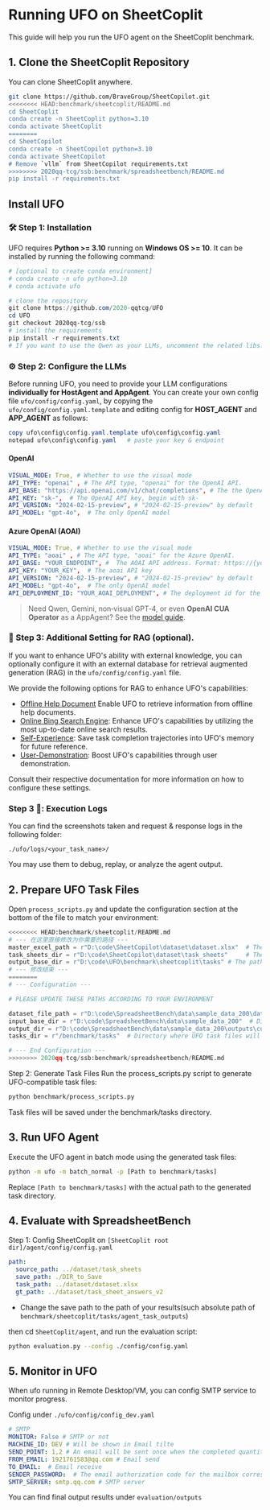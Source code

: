 # Running UFO on SheetCoplit
This guide will help you run the UFO agent on the SheetCoplit benchmark.

## 1. Clone the SheetCoplit Repository
You can clone SheetCoplit anywhere.
```bash
git clone https://github.com/BraveGroup/SheetCopilot.git
<<<<<<<< HEAD:benchmark/sheetcoplit/README.md
cd SheetCoplit
conda create -n SheetCoplit python=3.10
conda activate SheetCoplit
========
cd SheetCopilot
conda create -n SheetCopilot python=3.10
conda activate SheetCopilot
# Remove `vllm` from SheetCopilot requirements.txt
>>>>>>>> 2020qq-tcg/ssb:benchmark/spreadsheetbench/README.md
pip install -r requirements.txt
```

## Install UFO
### 🛠️ Step 1: Installation
UFO requires **Python >= 3.10** running on **Windows OS >= 10**. It can be installed by running the following command:
```powershell
# [optional to create conda environment]
# conda create -n ufo python=3.10
# conda activate ufo

# clone the repository
git clone https://github.com/2020-qqtcg/UFO
cd UFO
git checkout 2020qq-tcg/ssb
# install the requirements
pip install -r requirements.txt
# If you want to use the Qwen as your LLMs, uncomment the related libs.
```

### ⚙️ Step 2: Configure the LLMs
Before running UFO, you need to provide your LLM configurations **individually for HostAgent and AppAgent**. You can create your own config file `ufo/config/config.yaml`, by copying the `ufo/config/config.yaml.template` and editing config for **HOST_AGENT** and **APP_AGENT** as follows: 

```powershell
copy ufo\config\config.yaml.template ufo\config\config.yaml
notepad ufo\config\config.yaml   # paste your key & endpoint
```

#### OpenAI
```yaml
VISUAL_MODE: True, # Whether to use the visual mode
API_TYPE: "openai" , # The API type, "openai" for the OpenAI API.  
API_BASE: "https://api.openai.com/v1/chat/completions", # The the OpenAI API endpoint.
API_KEY: "sk-",  # The OpenAI API key, begin with sk-
API_VERSION: "2024-02-15-preview", # "2024-02-15-preview" by default
API_MODEL: "gpt-4o",  # The only OpenAI model
```

#### Azure OpenAI (AOAI)
```yaml
VISUAL_MODE: True, # Whether to use the visual mode
API_TYPE: "aoai" , # The API type, "aoai" for the Azure OpenAI.  
API_BASE: "YOUR_ENDPOINT", #  The AOAI API address. Format: https://{your-resource-name}.openai.azure.com
API_KEY: "YOUR_KEY",  # The aoai API key
API_VERSION: "2024-02-15-preview", # "2024-02-15-preview" by default
API_MODEL: "gpt-4o",  # The only OpenAI model
API_DEPLOYMENT_ID: "YOUR_AOAI_DEPLOYMENT", # The deployment id for the AOAI API
```

> Need Qwen, Gemini, non‑visual GPT‑4, or even **OpenAI CUA Operator** as a AppAgent? See the [model guide](https://microsoft.github.io/UFO/supported_models/overview/).

### 📔 Step 3: Additional Setting for RAG (optional).
If you want to enhance UFO's ability with external knowledge, you can optionally configure it with an external database for retrieval augmented generation (RAG) in the `ufo/config/config.yaml` file. 

We provide the following options for RAG to enhance UFO's capabilities:
- [Offline Help Document](https://microsoft.github.io/UFO/advanced_usage/reinforce_appagent/learning_from_help_document/) Enable UFO to retrieve information from offline help documents.
- [Online Bing Search Engine](https://microsoft.github.io/UFO/advanced_usage/reinforce_appagent/learning_from_bing_search/): Enhance UFO's capabilities by utilizing the most up-to-date online search results.
- [Self-Experience](https://microsoft.github.io/UFO/advanced_usage/reinforce_appagent/experience_learning/): Save task completion trajectories into UFO's memory for future reference.
- [User-Demonstration](https://microsoft.github.io/UFO/advanced_usage/reinforce_appagent/learning_from_demonstration/): Boost UFO's capabilities through user demonstration.

Consult their respective documentation for more information on how to configure these settings.


###  Step 3 🎥: Execution Logs 

You can find the screenshots taken and request & response logs in the following folder:
```
./ufo/logs/<your_task_name>/
```
You may use them to debug, replay, or analyze the agent output.


## 2. Prepare UFO Task Files

Open `process_scripts.py` and update the configuration section at the bottom of the file to match your environment:

```python
<<<<<<<< HEAD:benchmark/sheetcoplit/README.md
# --- 在这里直接修改为你需要的路径 ---
master_excel_path = r"D:\code\SheetCopilot\dataset\dataset.xlsx"  # The path of dataset.xlsx in SheetCoplit 
task_sheets_dir = r"D:\code\SheetCopilot\dataset\task_sheets"     # The path of task_sheets in SheetCoplit 
output_base_dir = r"D:\code\UFO\benchmark\sheetcoplit\tasks" # The path you want to save your result
# --- 修改结束 ---
========
# --- Configuration ---

# PLEASE UPDATE THESE PATHS ACCORDING TO YOUR ENVIRONMENT

dataset_file_path = r"D:\code\SpreadsheetBench\data\sample_data_200\dataset.json"  # Path to your SpreadsheetBench dataset.json
input_base_dir = r"D:\code\SpreadsheetBench\data\sample_data_200"  # Directory containing spreadsheet folders (e.g., 'spreadsheet/59196')
output_dir = r"D:\code\SpreadsheetBench\data\sample_data_200\outputs\custom_custom"  # Output directory for the final .xlsx files
tasks_dir = r"/benchmark/tasks"  # Directory where UFO task files will be saved

# --- End Configuration ---
>>>>>>>> 2020qq-tcg/ssb:benchmark/spreadsheetbench/README.md
```
Step 2: Generate Task Files
Run the process_scripts.py script to generate UFO-compatible task files:

```bash
python benchmark/process_scripts.py
```
Task files will be saved under the benchmark/tasks directory.

## 3. Run UFO Agent
Execute the UFO agent in batch mode using the generated task files:

```bash
python -m ufo -m batch_normal -p [Path to benchmark/tasks]
```
Replace `[Path to benchmark/tasks]` with the actual path to the generated task directory.

## 4. Evaluate with SpreadsheetBench
Step 1: Config SheetCoplit on `[SheetCoplit root dir]/agent/config/config.yaml`
```yaml
path:
  source_path: ../dataset/task_sheets
  save_path: ./DIR_to_Save
  task_path: ../dataset/dataset.xlsx
  gt_path: ../dataset/task_sheet_answers_v2
```
- Change the save path to the path of your results(such absolute path of `benchmark/sheetcoplit/tasks/agent_task_outputs`)

then cd `SheetCoplit/agent`, and run the evaluation script:

```bash
python evaluation.py --config ./config/config.yaml
```

## 5. Monitor in UFO
When ufo running in Remote Desktop/VM, you can config SMTP service to monitor progress.

Config under `./ufo/config/config_dev.yaml`
```yaml
# SMTP
MONITOR: False # SMTP or not
MACHINE_ID: DEV # Will be shown in Email tilte
SEND_POINT: 1,2 # An email will be sent once when the completed quantity exists in SEND_POINT. SEND_POINT is comma-separated.
FROM_EMAIL: 1921761583@qq.com # Email send
TO_EMAIL:  # Email receive
SENDER_PASSWORD:  # The email authorization code for the mailbox corresponding to the SMTP_SERVER
SMTP_SERVER: smtp.qq.com # SMTP server

```

You can find final output results under `evaluation/outputs`